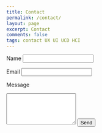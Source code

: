 ```yaml
---
title: Contact
permalink: /contact/
layout: page
excerpt: Contact
comments: false
tags: contact UX UI UCD HCI
---
```


<form id="my-form-id" method="post" action="https://api.formcake.com/api/form/75fb2052-c121-4de9-9664-03a323a1e795/submission">

  <label for="name"> Name</label>
  <input type="text" name="name">

  <label for="email">Email </label>
  <input type="email" name="_replyto" required="">

  <label for="message">Message </label>
  <textarea rows="5" name="message" id="message" required=""></textarea>

  <input type="submit" value="Send">

</form>